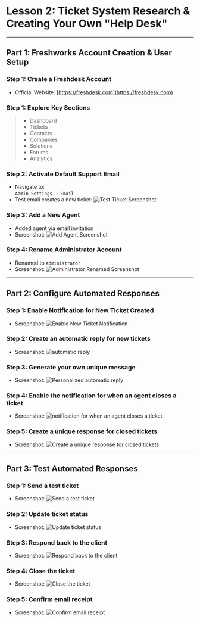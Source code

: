 # Lesson 2: Ticket System Research & Creating Your Own "Help Desk"

---

## Part 1: Freshworks Account Creation & User Setup

### Step 1: Create a Freshdesk Account
- Official Website: [https://freshdesk.com](https://freshdesk.com)

### Step 1: Explore Key Sections
> - Dashboard
> - Tickets
> - Contacts
> - Companies
> - Solutions
> - Forums
> - Analytics

### Step 2: Activate Default Support Email
- Navigate to:  
`Admin Settings → Email`
- Test email creates a new ticket:
![Test Ticket Screenshot](https://github.com/user-attachments/assets/d85c0eeb-601a-4531-a111-e71b16eddea0)

### Step 3: Add a New Agent
- Added agent via email invitation
- Screenshot:
![Add Agent Screenshot](https://github.com/user-attachments/assets/dadd1397-2d97-4ad7-831b-8eeb5d40255e)

### Step 4: Rename Administrator Account
- Renamed to `Administrator`
- Screenshot:
![Administrator Renamed Screenshot](https://github.com/user-attachments/assets/cbc22059-31ad-432e-bc37-d54b3e0ec3ee)

---

## Part 2: Configure Automated Responses

### Step 1: Enable Notification for New Ticket Created
- Screenshot:
![Enable New Ticket Notification](https://github.com/user-attachments/assets/e4117998-a732-4341-b284-7ad8893d6919)

### Step 2: Create an automatic reply for new tickets
- Screenshot:
![automatic reply](https://github.com/user-attachments/assets/278c36ed-da4c-4255-83a8-614421f958b4)

### Step 3: Generate your own unique message
- Screenshot:
![Personalized automatic reply](https://github.com/user-attachments/assets/a8afb608-7b13-48e3-a77a-a0f6787c7f91)

### Step 4: Enable the notification for when an agent closes a ticket
- Screenshot:
![notification for when an agent closes a ticket](https://github.com/user-attachments/assets/56870918-8175-4f8a-b667-9f5c02057987)

### Step 5: Create a unique response for closed tickets
- Screenshot:
![Create a unique response for closed tickets](https://github.com/user-attachments/assets/034bc9af-5370-409d-b856-a4e34ee46a6f)

---

## Part 3: Test Automated Responses

### Step 1: Send a test ticket
- Screenshot:
![Send a test ticket](https://github.com/user-attachments/assets/c701eb1e-6204-4c1d-a8cc-484f732badea)

### Step 2: Update ticket status
- Screenshot:
![Update ticket status](https://github.com/user-attachments/assets/3a05bd88-b0f7-48a6-93a2-ad64e90ea2cc)

### Step 3: Respond back to the client 
- Screenshot:
![Respond back to the client](https://github.com/user-attachments/assets/b521b916-71be-44c0-9673-1872c01e4fab)

### Step 4: Close the ticket 
- Screenshot:
![Close the ticket](https://github.com/user-attachments/assets/ae1a4eed-47f3-437b-b6d9-0f2960827d6e)

### Step 5: Confirm email receipt 
- Screenshot:
![Confirm email receipt](https://github.com/user-attachments/assets/2737d3ee-f64c-4b5d-95ba-b8b2214780e9)
